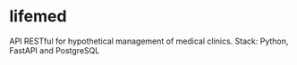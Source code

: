 # lifemed
API RESTful for hypothetical management of medical clinics. Stack: Python, FastAPI and PostgreSQL
